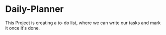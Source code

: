 # Daily-Planner
This Project is creating a to-do list, where we can write our tasks and mark it once it's done. 
